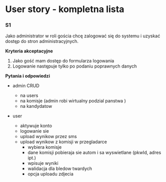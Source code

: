 # User story - kompletna lista 


### S1 
Jako administrator w roli gościa chcę zalogować się do systemu i uzyskać dostęp do stron administracyjnych.

**Kryteria akceptacyjne**  
1. Jako gość mam dostęp do formularza logowania  
2. Logowanie następuje tylko po podaniu poprawnych danych

**Pytania i odpowiedzi**  



* admin CRUD 
  * na users 
  * na komisje (admin robi wirtualny podzial panstwa )
  * na kandydatow 

* user 
  * aktywuje konto 
  * logowanie sie 
  * upload wynikow przez sms
  * upload wynikow z komisji w przegladarce 
    * wybiera komisje 
    * dane komisji pobieraja sie autom i sa wyswietlane (pkwId, adres ipt.)
    * wpisuje wyniki 
    * walidacja dla bledow twardych 
    * opcja uploadu zdjecia 
